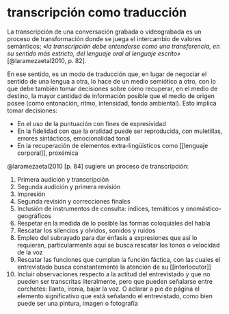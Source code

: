# transcripción como traducción
La transcripción de una conversación grabada o videograbada es un proceso de transformación donde se juega el intercambio de valores semánticos; *«la transcripción debe entenderse como una transferencia, en su sentido más estricto, del lenguaje oral al lenguaje escrito»* [@laramezaetal2010, p. 82].

En ese sentido, es un modo de traducción que, en lugar de negociar el sentido de una lengua a otra, lo hace de un medio semiótico a otro, con lo que debe también tomar decisiones sobre cómo recuperar, en el medio de destino, la mayor cantidad de información posible que el medio de origen posee (como entonación, ritmo, intensidad, fondo ambiental). Esto implica tomar decisiones:

- En el uso de la puntuación con fines de expresividad
- En la fidelidad con que la oralidad puede ser reproducida, con muletillas, errores sintácticos, emocionalidad tonal
- En la recuperación de elementos extra-lingüísticos como [[lenguaje corporal]], proxémica

@laramezaetal2010 [p. 84] sugiere un proceso de transcripción:

1. Primera audición y transcripción
2. Segunda audición y primera revisión
3. Impresión
4. Segunda revisión y correcciones finales
5. Inclusión de instrumentos de consulta: índices, temáticos y onomástico-geográficos
6. Respetar en la medida de lo posible las formas coloquiales del habla
7. Rescatar los silencios y olvidos, sonidos y ruidos
8. Empleo del subrayado para dar énfasis a expresiones que así lo requieran, particularmente aquí se busca rescatar los tonos o velocidad de la voz
9. Rescatar las funciones que cumplan la función fáctica, con las cuales el entrevistado busca constantemente la atención de su [[interlocutor]]
10. Incluir observaciones respecto a la actitud del entrevistado y que no pueden ser transcritas literalmente, pero que pueden señalarse entre corchetes: llanto, ironía, bajar la voz. O aclarar a pie de página el elemento significativo que está señalando el entrevistado, como bien puede ser una pintura, imagen o fotografía
